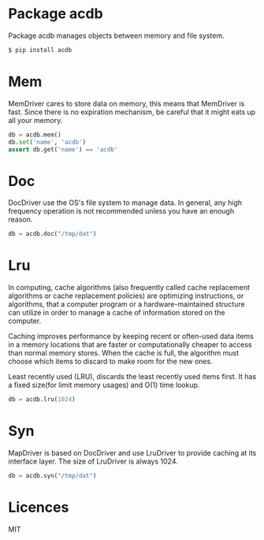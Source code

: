 # Package acdb

Package acdb manages objects between memory and file system.

```sh
$ pip install acdb
```

# Mem

MemDriver cares to store data on memory, this means that MemDriver is fast. Since there is no expiration mechanism, be careful that it might eats up all your memory.

```py
db = acdb.mem()
db.set('name', 'acdb')
assert db.get('name') == 'acdb'
```

# Doc

DocDriver use the OS's file system to manage data. In general, any high frequency operation is not recommended unless you have an enough reason.

```py
db = acdb.doc("/tmp/dat")
```

# Lru

In computing, cache algorithms (also frequently called cache replacement algorithms or cache replacement policies) are optimizing instructions, or algorithms, that a computer program or a hardware-maintained structure can utilize in order to manage a cache of information stored on the computer.

Caching improves performance by keeping recent or often-used data items in a memory locations that are faster or computationally cheaper to access than normal memory stores. When the cache is full, the algorithm must choose which items to discard to make room for the new ones.

Least recently used (LRU), discards the least recently used items first. It has a fixed size(for limit memory usages) and O(1) time lookup.

```py
db = acdb.lru(1024)
```

# Syn

MapDriver is based on DocDriver and use LruDriver to provide caching at its interface layer. The size of LruDriver is always 1024.

```py
db = acdb.syn("/tmp/dat")
```

# Licences

MIT
